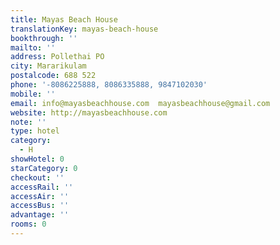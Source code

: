 ```yaml
---
title: Mayas Beach House
translationKey: mayas-beach-house
bookthrough: ''
mailto: ''
address: Pollethai PO
city: Mararikulam
postalcode: 688 522
phone: '-8086225888, 8086335888, 9847102030'
mobile: ''
email: info@mayasbeachhouse.com  mayasbeachhouse@gmail.com
website: http://mayasbeachhouse.com
note: ''
type: hotel
category:
  - H
showHotel: 0
starCategory: 0
checkout: ''
accessRail: ''
accessAir: ''
accessBus: ''
advantage: ''
rooms: 0
---
```

